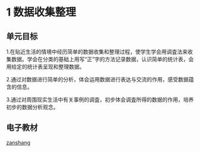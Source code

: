 # 1 数据收集整理

## 单元目标

1.在贴近生活的情境中经历简单的数据收集和整理过程，使学生学会用调査法来收集数据。学会在分类的基础上用写“正”字的方法记录数据，认识简单的统计表，会用给定的统计表呈现和整理数据。

2.通过对数据进行简单的分析，体会运用数据进行表达与交流的作用，感受数据蕴含的信息。

3.通过对周围现实生活中有关事例的调査，初步体会调査所得的数据的作用，培养初步的数据分析观念。

## 电子教材

<Epep grade="xxsx2b" :pep="1221001202131" :pages="2" :paged="6" ></Epep>

[zanshang](../res/zanshang.md ':include')